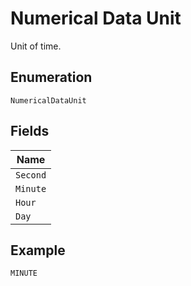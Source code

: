 
# Numerical Data Unit

Unit of time.

## Enumeration

`NumericalDataUnit`

## Fields

| Name |
|  --- |
| `Second` |
| `Minute` |
| `Hour` |
| `Day` |

## Example

```
MINUTE
```

